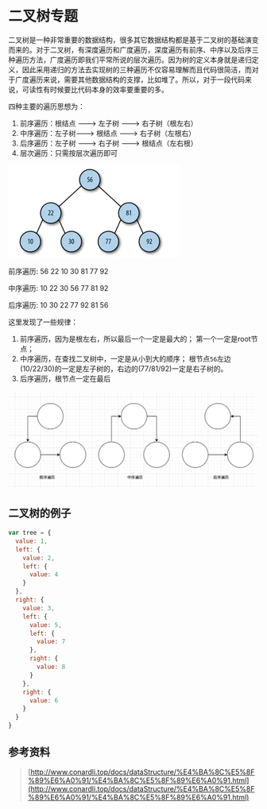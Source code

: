 # 二叉树专题

二叉树是一种非常重要的数据结构，很多其它数据结构都是基于二叉树的基础演变而来的。对于二叉树，有深度遍历和广度遍历，深度遍历有前序、中序以及后序三种遍历方法，广度遍历即我们平常所说的层次遍历。因为树的定义本身就是递归定义，因此采用递归的方法去实现树的三种遍历不仅容易理解而且代码很简洁，而对于广度遍历来说，需要其他数据结构的支撑，比如堆了。所以，对于一段代码来说，可读性有时候要比代码本身的效率要重要的多。

四种主要的遍历思想为：

1. 前序遍历：根结点 ---> 左子树 ---> 右子树（根左右）
2. 中序遍历：左子树---> 根结点 ---> 右子树（左根右）
3. 后序遍历：左子树 ---> 右子树 ---> 根结点（左右根）
4. 层次遍历：只需按层次遍历即可&#x20;

![](<../../../.gitbook/assets/image (158).png>)

前序遍历: 56 22 10 30 81 77 92

中序遍历: 10 22 30 56 77 81 92

后序遍历: 10 30 22 77 92 81 56

这里发现了一些规律：

1. 前序遍历，因为是根左右，所以最后一个一定是最大的； 第一个一定是root节点；
2. 中序遍历，在查找二叉树中，一定是从小到大的顺序； 根节点`56`左边(10/22/30)的一定是左子树的，右边的(77/81/92)一定是右子树的。
3. 后序遍历，根节点一定在最后

![](<../../../.gitbook/assets/image (160).png>)

## 二叉树的例子

```javascript
var tree = {
  value: 1,
  left: {
    value: 2,
    left: {
      value: 4
    }
  },
  right: {
    value: 3,
    left: {
      value: 5,
      left: {
        value: 7
      },
      right: {
        value: 8
      }
    },
    right: {
      value: 6
    }
  }
}
```

## 参考资料

> [http://www.conardli.top/docs/dataStructure/%E4%BA%8C%E5%8F%89%E6%A0%91/%E4%BA%8C%E5%8F%89%E6%A0%91.html](http://www.conardli.top/docs/dataStructure/%E4%BA%8C%E5%8F%89%E6%A0%91/%E4%BA%8C%E5%8F%89%E6%A0%91.html)
